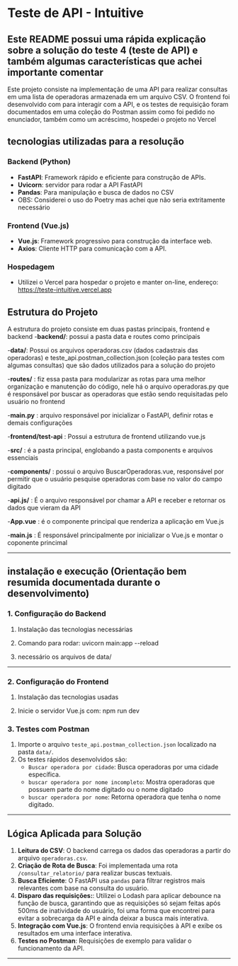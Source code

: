 # Teste de API - Intuitive
## Este README possui uma rápida explicação sobre a solução do teste 4 (teste de API) e também algumas características que achei importante comentar

Este projeto consiste na implementação de uma API para realizar consultas em uma lista de operadoras armazenada em um arquivo CSV. O frontend foi desenvolvido com para interagir com a API, e os testes de requisição foram documentados em uma coleção do Postman assim como foi pedido no enunciador, também como um acréscimo, hospedei o projeto no Vercel

## tecnologias utilizadas para a resolução

### **Backend (Python)**
- **FastAPI**: Framework rápido e eficiente para construção de APIs.
- **Uvicorn**: servidor para rodar a API FastAPI
- **Pandas**: Para manipulação e busca de dados no CSV
- OBS: Considerei o uso do Poetry mas achei que não seria extritamente necessário

### **Frontend (Vue.js)**
- **Vue.js**: Framework progressivo para construção da interface web.
- **Axios**: Cliente HTTP para comunicação com a API.

### **Hospedagem**
- Utilizei o Vercel para hospedar o projeto e manter on-line, endereço: https://teste-intuitive.vercel.app

## Estrutura do Projeto

A estrutura do projeto consiste em duas pastas principais, frontend e backend
-**backend/**: possui a pasta data e routes como principais

-**data/**: Possui os arquivos operadoras.csv (dados cadastrais das operadoras) e teste_api.postman_collection.json (coleção para testes com algumas consultas) que são dados utilizados para a solução do projeto

-**routes/** : fiz essa pasta para modularizar as rotas para uma melhor organização e manutenção do código, nele há o arquivo operadoras.py que é responsável por buscar as operadoras que estão sendo requisitadas pelo usuário no frontend

-**main.py** : arquivo responsável por inicializar o FastAPI, definir rotas e demais configurações

-**frontend/test-api** : Possui a estrutura de frontend utilizando vue.js

-**src/** : é a pasta principal, englobando a pasta components e arquivos essenciais

-**components/** : possui o arquivo BuscarOperadoras.vue, responsável por permitir que o usuário pesquise operadoras com base no valor do campo digitado

-**api.js/** : É o arquivo responsável por chamar a API e receber e retornar os dados que vieram da API

-**App.vue** : é o componente principal que renderiza a aplicação em Vue.js

-**main.js** : É responsável principalmente por inicializar o Vue.js e montar o coponente princimal

---
## instalação e execução (Orientação bem resumida documentada durante o desenvolvimento)

### **1. Configuração do Backend**

1. Instalação das tecnologias necessárias

2. Comando para rodar: uvicorn main:app --reload

3. necessário os arquivos de data/
---

### **2. Configuração do Frontend**

1. Instalação das tecnologias usadas

2. Inicie o servidor Vue.js com:
   npm run dev

### **3. Testes com Postman**

1. Importe o arquivo `teste_api.postman_collection.json` localizado na pasta `data/`.
2. Os testes rápidos desenvolvidos são:
   - `Buscar operadora por cidade`: Busca operadoras por uma cidade específica.
   - `buscar operadora por nome incompleto`: Mostra operadoras que possuem parte do nome digitado ou o nome digitado
   - `buscar operadora por nome`: Retorna operadora que tenha o nome digitado.

---

## Lógica Aplicada para Solução

1. **Leitura do CSV**: O backend carrega os dados das operadoras a partir do arquivo `operadoras.csv`.
2. **Criação de Rota de Busca**: Foi implementada uma rota `/consultar_relatorio/` para realizar buscas textuais.
3. **Busca Eficiente**: O FastAPI usa `pandas` para filtrar registros mais relevantes com base na consulta do usuário.
4. **Disparo das requisições:**: Utilizei o Lodash para aplicar debounce na função de busca, garantindo que as requisições só sejam feitas após 500ms de inatividade do usuário, foi uma forma que encontrei para evitar a sobrecarga da API e ainda deixar a busca mais interativa. 
5. **Integração com Vue.js**: O frontend envia requisições à API e exibe os resultados em uma interface interativa.
6. **Testes no Postman**: Requisições de exemplo para validar o funcionamento da API.

---
